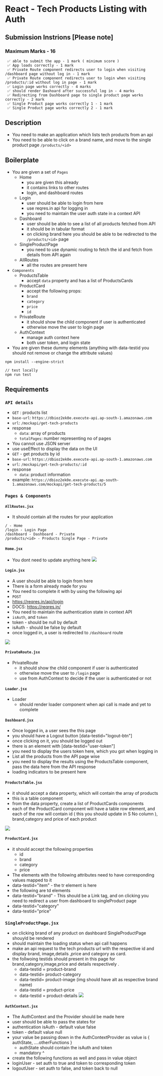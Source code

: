 # React - Tech Products Listing with Auth

## Submission Instrions [Please note]

### Maximum Marks - 16



```
 ✅ able to submit the app - 1 mark ( minimum score )
 ✅ App loads correctly - 1 mark
 ✅ Private Route component redirects user to login when visiting /dashboard page without log in - 1 mark
 ✅ Private Route component redirects user to login when visiting /products/:id without log in page - 1 mark
 ✅ Login page works correctly - 4 marks
 ✅ should render Dashoard after successful log in - 4 marks
 ✅ Redirecting from Dashboard page to single product page works correctly - 2 mark
 ✅ Single Product page works correctly 1 - 1 mark
 ✅ Single Product page works correctly 2 - 1 mark
```

## Description

- You need to make an application which lists tech products from an api
- You need to be able to click on a brand name, and move to the single product page `/products/<id>`

## Boilerplate

- You are given a set of `Pages`
  - Home
    - you are given this already
    - it contains links to other routes
    - login, and dashboard routes
  - Login
    - user should be able to login from here
    - use reqres.in api for logging in
    - you need to maintain the user auth state in a context API
  - Dashboard
    - user should be able to see a list of all products fetched from API
    - it should be in tabular format
    - on clicking brand here you should be able to be redirected to the `/products/<id>` page
  - SingleProductPage
    - you need to use dynamic routing to fetch the id and fetch from details from API again
  - AllRoutes
    - all the routes are present here
- `Components`
  - ProductsTable
    - accept `data` property and has a list of ProductsCards
  - ProductCard
    - accept the following props:
    - `brand`
    - `category`
    - `price`
    - `id`
  - PrivateRoute
    - it should show the child component if user is authenticated
    - otherwise move the user to login page
  - AuthContext
    - manage auth context here
    - both user token, and login state
- You are given these dummy elements (anything with data-testid you should not remove or change the attribute values)



```
npm install --engine-strict

// test locally
npm run test
```


## Requirements

### `API details`

- `GET` : products list
- `base-url`: `https://dbioz2ek0e.execute-api.ap-south-1.amazonaws.com`
- `url`: `/mockapi/get-tech-products`
- response
  - `data`: array of products
  - `totalPages`: number representing no of pages
- You cannot use JSON server
- use useEffect to display the data on the UI
- `GET` - get products by id
- `base-url`: `https://dbioz2ek0e.execute-api.ap-south-1.amazonaws.com`
- `url`: `/mockapi/get-tech-products/:id`
- response
  - `data`: product information
- example: `https://dbioz2ek0e.execute-api.ap-south-1.amazonaws.com/mockapi/get-tech-products/5`

### `Pages & Components`

#### `AllRoutes.jsx`

- It should contain all the routes for your application

```
/ - Home
/login - Login Page
/dashboard - Dashboard - Private
/products/<id> - Products Single Page - Private
```

#### `Home.jsx`

- You dont need to update anything here 
![](https://camo.githubusercontent.com/e96c9ae2ea5745bb963bf5c2f6676a5ff07137a7444eaa817d827a8024c8a158/68747470733a2f2f692e696d6775722e636f6d2f5172756d4c6b612e706e67)

#### `Login.jsx`

- A user should be able to login from here
- There is a form already made for you
- You need to complete it with by using the following api
- `POST`
- https://reqres.in/api/login
- DOCS: https://reqres.in/
- You need to maintain the authentication state in context API
- `isAuth`, and `token`
- token - should be null by default
- isAuth - should be false by default
- once logged in, a user is redirected to `/dashboard` route


![](https://camo.githubusercontent.com/98993b5cff70b2a78a010aff83322533c20691da4949ba783054f295e7c4d41b/68747470733a2f2f692e696d6775722e636f6d2f4d6664504370652e706e67)
#### `PrivateRoute.jsx`

- PrivateRoute
  - it should show the child component if user is authenticated
  - otherwise move the user to `/login` page
  - use from AuthContext to decide if the user is authenticated or not
  
#### `Loader.jsx`
 
- Loader
  - should render loader component when api call is made and yet to complete
 
 

#### `Dashboard.jsx`

- Once logged in, a user sees the this page
- you should have a Logout button [data-testid="logout-btn"]
- once clicking on it, you should be logged out
- there is an element with [data-testid="user-token"]
- you need to display the users token here, which you got when logging in
- List all the products from the API page wise
- you need to display the results using the ProductsTable component, pass the data here from the API response
- loading indicators to be present here


#### `ProductsTable.jsx`

- it should accept a data property, which will contain the array of products
- this is a table component
- from the data property, create a list of ProductCards components
- each of the ProductCard component will have a table row element, and each of the row will contain id ( this you should update in S No column ), brand,category and price of each product

![](https://i.imgur.com/1zeeBRw.png)
#### `ProductCard.jsx`

- it should accept the following properties
  - id
  - brand
  - category
  - price
- The elements with the following attributes need to have corresponding values mapped to it
- data-testid="item" - the tr element is here
- the following are td elements
- data-testid="brand" - This should be a Link tag, and on clicking you need to redirect a user from dashboard to singleProduct page
- data-testid="category"
- data-testid="price"

### `SingleProductPage.jsx`

- on clicking brand of any product on dashboard SingleProductPage shouyld be rendered
- should maintain the loading status when api call happens
- make an api request to the tech products url with the respective id and display brand, image,details ,price and category as card.
- the follwoing testids should present in this page for brand,category,image,price and details respectively .
  - data-testid = product-brand
  - data-testid= product-category
  - data-testid= product-image (img should have alt as respective brand name)
  - data-testid = product-price
  - data-testid = product-details
![](https://i.imgur.com/kohy6vQ.png)

#### `AuthContext.jsx`

- The AuthContext and the Provider should be made here
- user should be able to pass the states for
- authentication isAuth - default value false
- token - default value null
- your value be passing down in the AuthContextProvider as value is { authState, ....otherFunctions }
  - authState should contain the isAuth and token
  - mandatory ^
- create the following functions as well and pass in value object
- loginUser - set auth to true and token to corresponding token
- logoutUser - set auth to false, and token back to null

